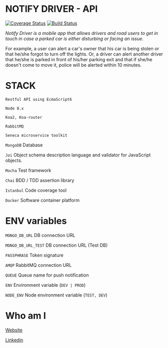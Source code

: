 
# NOTIFY DRIVER - API
[![Coverage Status](https://coveralls.io/repos/github/fkanout/NotifyDrive-API/badge.svg?branch=master)](https://coveralls.io/github/fkanout/NotifyDrive-API?branch=master)
[![Build Status](https://travis-ci.org/fkanout/NotifyDrive-API.svg?branch=master)](https://travis-ci.org/fkanout/NotifyDrive-API)

*Notify Driver is a mobile app that allows drivers and road users to get in touch in case a parked car is either disturbing or facing an issue.*

For example, a user can alert a car's owner that his car is being stolen or that he/she forgot to turn off the lights. Or, a driver can alert another driver that he/she is parked in front of his/her parking exit and that if she/he doesn't come to move it, police will be alerted within 10 minutes.


# STACK 

`Restful API using EcmaScript6`

`Node 8.x` 

`Koa2, Koa-router`

`RabbitMQ`

`Seneca microservice toolkit`

`MongoDB` Database

`Joi` Object schema description language and validator for JavaScript objects.

`Mocha` Test framework

`Chai` BDD / TDD assertion library

`Istanbul` Code coverage tool

`Docker` Software container platform

# ENV variables

`MONGO_DB_URL` DB connection URL

`MONGO_DB_URL_TEST` DB connection URL (Test DB)

`PASSPHRASE` Token signature

`AMQP` RabbitMQ connection URL

`QUEUE` Queue name for push notification

`ENV` Environment variable (`DEV | PROD`)

`NODE_ENV` Node environment variable (`TEST, DEV`)


# Who am I

[Website](https://www.kanout.com)

[Linkedin](https://www.linkedin.com/in/faisalkanout/)

